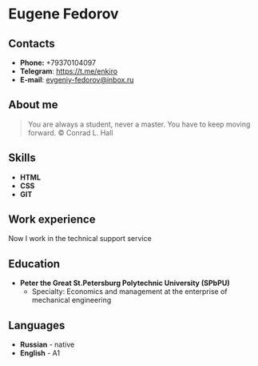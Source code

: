 # Eugene Fedorov
## Contacts
  * **Phone:** +79370104097
  * **Telegram**: https://t.me/enkiro
  * **E-mail**: evgeniy-fedorov@inbox.ru
## About me
> You are always a student, never a master. You have to keep moving forward. © Conrad L. Hall
## Skills
  * **HTML**
  * **CSS**
  * **GIT**

## Work experience
Now I work in the technical support service
## Education
* **Peter the Great St.Petersburg Polytechnic University (SPbPU)**
  + Specialty: Economics and management at the enterprise of mechanical engineering
## Languages
* **Russian** - native
* **English** - A1



